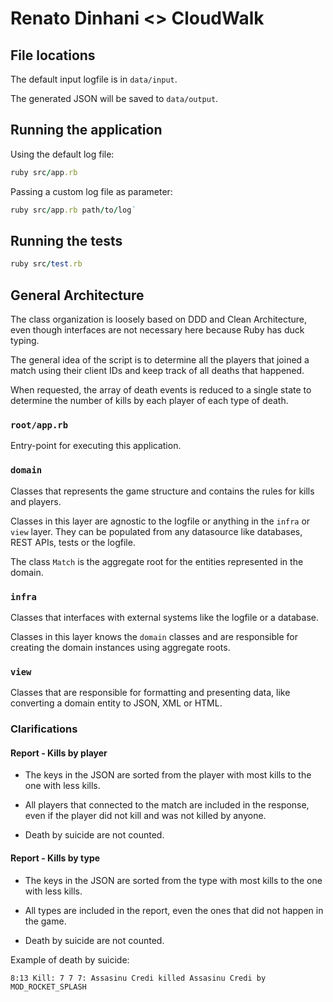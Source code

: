 # Renato Dinhani <> CloudWalk

## File locations

The default input logfile is in `data/input`.

The generated JSON will be saved to `data/output`.

## Running the application

Using the default log file:

```ruby
ruby src/app.rb
```

Passing a custom log file as parameter:

```ruby
ruby src/app.rb path/to/log`
```

## Running the tests

```ruby
ruby src/test.rb
```

## General Architecture

The class organization is loosely based on DDD and Clean Architecture, even though interfaces are not necessary here because Ruby has duck typing.

The general idea of the script is to determine all the players that joined a match using their client IDs and keep track of all deaths that happened.

When requested, the array of death events is reduced to a single state to determine the number of kills by each player of each type of death.

### `root/app.rb`

Entry-point for executing this application.

### `domain`

Classes that represents the game structure and contains the rules for kills and players.

Classes in this layer are agnostic to the logfile or anything in the `infra` or `view` layer. They can be populated from any datasource like databases, REST APIs, tests or the logfile.

The class `Match` is the aggregate root for the entities represented in the domain.

### `infra`

Classes that interfaces with external systems like the logfile or a database.

Classes in this layer knows the `domain` classes and are responsible for creating the domain instances using aggregate roots.

### `view`

Classes that are responsible for formatting and presenting data, like converting a domain entity to JSON, XML or HTML.

### Clarifications

#### Report - Kills by player

* The keys in the JSON are sorted from the player with most kills to the one with less kills.

* All players that connected to the match are included in the response, even if the player did not kill and was not killed by anyone.

* Death by suicide are not counted.

#### Report - Kills by type

* The keys in the JSON are sorted from the type with most kills to the one with less kills.

* All types are included in the report, even the ones that did not happen in the game.

* Death by suicide are not counted.


Example of death by suicide:

`8:13 Kill: 7 7 7: Assasinu Credi killed Assasinu Credi by MOD_ROCKET_SPLASH`